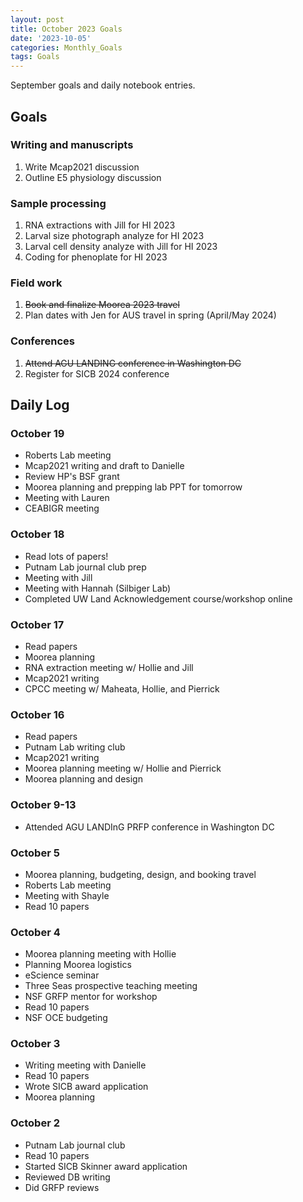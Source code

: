 ```yaml
---
layout: post
title: October 2023 Goals
date: '2023-10-05'
categories: Monthly_Goals
tags: Goals
---
```

September goals and daily notebook entries. 

## Goals  

### Writing and manuscripts 
              
1. Write Mcap2021 discussion
4. Outline E5 physiology discussion

### Sample processing

1. RNA extractions with Jill for HI 2023
2. Larval size photograph analyze for HI 2023 
3. Larval cell density analyze with Jill for HI 2023
4. Coding for phenoplate for HI 2023

### Field work

1. ~~Book and finalize Moorea 2023 travel~~
2. Plan dates with Jen for AUS travel in spring (April/May 2024) 

### Conferences

1. ~~Attend AGU LANDING conference in Washington DC~~ 
2. Register for SICB 2024 conference 

## **Daily Log**   

### October 19 

- Roberts Lab meeting 
- Mcap2021 writing and draft to Danielle 
- Review HP's BSF grant 
- Moorea planning and prepping lab PPT for tomorrow 
- Meeting with Lauren 
- CEABIGR meeting 

### October 18 

- Read lots of papers!
- Putnam Lab journal club prep
- Meeting with Jill
- Meeting with Hannah (Silbiger Lab) 
- Completed UW Land Acknowledgement course/workshop online 

### October 17 

- Read papers
- Moorea planning 
- RNA extraction meeting w/ Hollie and Jill 
- Mcap2021 writing 
- CPCC meeting w/ Maheata, Hollie, and Pierrick 

### October 16 

- Read papers
- Putnam Lab writing club 
- Mcap2021 writing
- Moorea planning meeting w/ Hollie and Pierrick 
- Moorea planning and design 

### October 9-13

- Attended AGU LANDInG PRFP conference in Washington DC

### October 5

- Moorea planning, budgeting, design, and booking travel
- Roberts Lab meeting
- Meeting with Shayle 
- Read 10 papers 

### October 4

- Moorea planning meeting with Hollie
- Planning Moorea logistics
- eScience seminar 
- Three Seas prospective teaching meeting
- NSF GRFP mentor for workshop
- Read 10 papers
- NSF OCE budgeting

### October 3

- Writing meeting with Danielle
- Read 10 papers
- Wrote SICB award application 
- Moorea planning

### October 2

- Putnam Lab journal club
- Read 10 papers 
- Started SICB Skinner award application
- Reviewed DB writing
- Did GRFP reviews